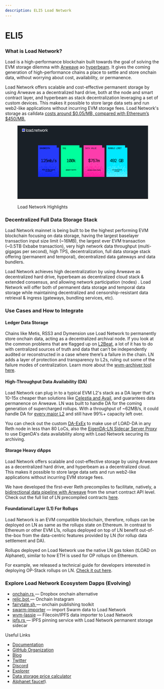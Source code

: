 ```yaml
---
description: ELI5 Load Network
---
```


# ELI5

### What is Load Network?

Load is a high-performance blockchain built towards the goal of solving the EVM storage dilemma with [Arweave](https://arweave.org) ao [hyperbeam](https://github.com/permaweb/HyperBEAM). It gives the coming generation of high-performance chains a place to settle and store onchain data, without worrying about cost, availability, or permanence.

Load Network offers scalable and cost-effective permanent storage by using Arweave as a decentralized hard drive, both at the node and smart contract layer, and hyperbeam as stack decentralization leveraging a set of custom devices. This makes it possible to store large data sets and run web2-like applications without incurring EVM storage fees. Load Network's storage as calldata [costs around $0.05/MB, compared with Ethereum’s $450/MB.](https://wvm.dev/calculator)

<figure><img src="../.gitbook/assets/image (26).png" alt=""><figcaption><p>Load Network Highlights</p></figcaption></figure>

### Decentralized Full Data Storage Stack

Load Network mainnet is being built to be the highest performing EVM blockchain focusing on data storage, having the largest baselayer transaction input size limit (\~16MB), the largest ever EVM transaction (\~0.5TB 0xbabe transaction), very high network data throughput (multi-gigagas per second), high TPS, decentralization, full data storage stack offering (permanent and temporal), decentralized data gateways and data bundlers.

Load Network achieves high decentralization by using Arweave as decentralized hard drive, hyperbeam as decentralized cloud stack & extended consensus, and allowing network participation (nodes) . Load Network will offer both of permanent data storage and temporal data storage while maintaining decentralized and censorship-resistant data retrieval & ingress (gateways, bundling services, etc).

### Use Cases and How to Integrate&#x20;

#### Ledger Data Storage

Chains like Metis, RSS3 and Dymension use Load Network to permanently store onchain data, acting as a decentralized archival node. If you look at the common problems that are flagged up on [L2Beat](https://l2beat.com/scaling/summary), a lot of it has to do with centralized sources of truth and data that can’t be independently audited or reconstructed in a case where there’s a failure in the chain. LN adds a layer of protection and transparency to L2s, ruling out some of the failure modes of centralization. Learn more about the [wvm-archiver tool here](../load-network-for-evm-chains/ledger-archiver-any-chain.md).

#### High-Throughput Data Availability (DA)

Load Network can plug in to a typical EVM L2's stack as a DA layer that's 10-15x cheaper than solutions like [Celestia and Avail](https://wvm.dev/calculator), and guarantees data permanence on Arweave. LN was built to handle DA for the coming generation of supercharged rollups. With a throughput of \~62MB/s, it could handle DA for [every major L2](https://rollup.wtf) and still have 99%+ capacity left over.

You can check out the custom [DA-ExEx](../load-network-for-evm-chains/da-exex-reth-only.md) to make use of LOAD-DA in any Reth node in less than 80 LoCs, also the [EigenDA-LN Sidecar Server Proxy](../da-integrations/ln-eigenda-proxy-server.md) to use EigenDA's data availability along with Load Network securing its archiving.

#### Storage Heavy dApps

Load Network offers scalable and cost-effective storage by using Arweave as a decentralized hard drive, and hyperbeam as a decentralized cloud. This makes it possible to store large data sets and run web2-like applications without incurring EVM storage fees.&#x20;

We have developed the first-ever Reth precompiles to facilitate, natively, a [bidirectional data pipeline with Arweave](https://blog.wvm.dev/weavevm-arweave-precompiles/) from the smart contract API level. Check out the full list of LN precompiled contracts [here](../using-load-network/load-network-precompiles.md).

#### Foundational Layer (L1) For Rollups

Load Network is an EVM compatible blockchain, therefore, rollups can be deployed on LN as same as the rollups state on Ethereum. In contrast to Ethereum or other EVM L1s, rollups deployed on top of LN benefit out-of-the-box from the data-centric features provided by LN (for rollup data settlement and DA).

Rollups deployed on Load Network use the native LN gas token (tLOAD on Alphanet), similar to how ETH is used for OP rollups on Ethereum.

For example, we released a technical guide for developers interested in deploying OP-Stack rollups on LN. [Check it out here](https://github.com/weaveVM/developers/blob/main/guides/op-rollup-deployment.md).&#x20;

### Explore Load Network Ecosystem Dapps (Evolving)

* [onchain.rs ](https://onchain.rs)— Dropbox onchain alternative
* [relic.bot ](https://relic.bot)— Onchain Instagram
* [fairytale.sh ](https://fairytale.sh)— onchain publishing toolkit
* [swarm-importer](https://blog.wvm.dev/swarm-importer/) — import Swarm data to Load Network
* [wvm-lassie](https://github.com/weaveVM/wvm-lassie) — Filecoin/IPFS data importer to Load Network&#x20;
* [ipfs.rs ](https://ipfs.rs)— IPFS pinning service with Load Network permanent storage sidecar

Useful Links

* [Documentation](overview.md)
* [GitHub Organization](https://github.com/weaveVM)
* [Blog](https://blog.wvm.dev)
* [Twitter](https://x.com/weavevm)
* [Discord](https://dsc.gg/wvm)
* [Explorer](https://explorer.wvm.dev)
* [Data storage price calculator](https://wvm.dev/calculator)
* [Alphanet faucet](https://wvm.dev/faucet)\
